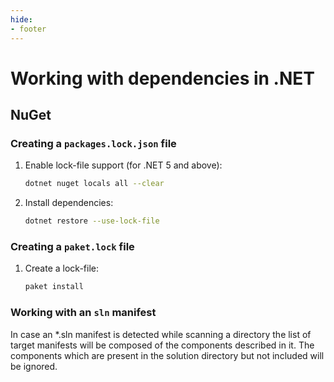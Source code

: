```yaml
---
hide:
- footer
---
```


# Working with dependencies in .NET

## NuGet

### Creating a `packages.lock.json` file

1. Enable lock-file support (for .NET 5 and above):
	```sh
	dotnet nuget locals all --clear
	```

2. Install dependencies:
	```sh
	dotnet restore --use-lock-file
	```

### Creating a `paket.lock` file

1. Create a lock-file:
	```sh
	paket install
	```

### Working with an `sln` manifest

In case an *.sln manifest is detected while scanning a directory the list of target manifests will be composed of the components described in it. The components which are present in the solution directory but not included will be ignored.